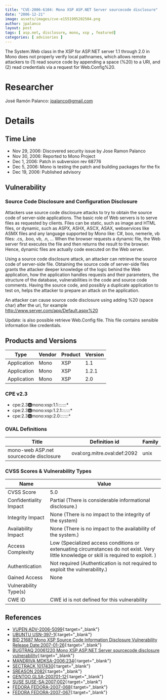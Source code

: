 ```yaml
---
title: "CVE-2006-6104: Mono XSP ASP.NET Server sourcecode disclosure"
date: "2006-12-21"
image: assets/images/cve-e1551995202504.png
author: jpalanco
layout: post
tags: [ asp.net, disclosure, mono, xsp , featured]
categories: [ advisories ]
---
```


The System.Web class in the XSP for ASP.NET server 1.1 through 2.0 in Mono does not properly verify local pathnames, which allows remote attackers to (1) read source code by appending a space (%20) to a URI, and (2) read credentials via a request for Web.Config%20.


# Researcher

José Ramón Palanco: jpalanco@gmail.com


# Details


## Time Line

- Nov 29, 2006: Discovered security issue by Jose Ramon Palanco
- Nov 30, 2006: Reported to Mono Project
- Dec 1, 2006: Patch in subversion rev 68776
- Dec 5, 2006: Mono is testing the patch and building packages for the fix
- Dec 19, 2006: Published advisory

## Vulnerability

### Source Code Disclosure and Configuration Disclosure

Attackers use source code disclosure attacks to try to obtain the source code of server-side applications. The basic role of Web servers is to serve files as requested by clients. Files can be static, such as image and HTML files, or dynamic, such as ASPX, ASHX, ASCX, ASAX, webservices like ASMX files and any language supported by Mono like: C#, boo, nemerle, vb files: .cs, .boo, vb, .n, ... When the browser requests a dynamic file, the Web server first executes the file and then returns the result to the browser. Hence, dynamic files are actually code executed on the Web server.

Using a source code disclosure attack, an attacker can retrieve the source code of server-side file. Obtaining the source code of server-side files grants the attacker deeper knowledge of the logic behind the Web application, how the application handles requests and their parameters, the structure of the database, vulnerabilities in the code and source code comments. Having the source code, and possibly a duplicate application to test on, helps the attacker to prepare an attack on the application.

An attacker can cause source code disclosure using adding %20 (space char) after the uri, for example http://www.server.com/app/Default.aspx%20

Update: is also possible retrieve Web.Config file. This file contains sensible information like credentials.


## Products and Versions


|Type|Vendor|Product|Version|
|----|------|-------|-------|
|Application|Mono|XSP|1.1|
|Application|Mono|XSP|1.2.1|
|Application|Mono|XSP|2.0|

### CPE v2.3
- cpe:2.3:a:mono:xsp:1.1:*:*:*:*:*:*:*
- cpe:2.3:a:mono:xsp:1.2.1:*:*:*:*:*:*:*
- cpe:2.3:a:mono:xsp:2.0:*:*:*:*:*:*:*

### OVAL Definitions

|Title|Definition id| Family|
|-----|-------------|-------|
|mono-web ASP.net sourcecode disclosure|oval:org.mitre.oval:def:2092|unix|



### CVSS Scores & Vulnerability Types


|Name|Value|
|--- |--- |
|CVSS Score|5.0|
|Confidentiality Impact|Partial (There is considerable informational disclosure.)|
|Integrity Impact|None (There is no impact to the integrity of the system)|
|Availability Impact |None (There is no impact to the availability of the system.)|
|Access Complexity |Low (Specialized access conditions or extenuating circumstances do not exist. Very little knowledge or skill is required to exploit. )|
|Authentication |Not required (Authentication is not required to exploit the vulnerability.)|
|Gained Access|None|
|Vulnerability Type(s)||
|CWE ID|CWE id is not defined for this vulnerability|



## References

- [VUPEN ADV-2006-5099](http://www.vupen.com/english/advisories/2006/5099){:target="_blank"}
- [UBUNTU USN-397-1](http://http://www.ubuntu.com/usn/usn-397-1){:target="_blank"}
- [BID 21687 Mono XSP Source Code Information Disclosure Vulnerability Release Date:2007-01-26](http://www.securityfocus.com/bid/21687){:target="_blank"}
- [BUGTRAQ 20061220 Mono XSP ASP.NET Server sourcecode disclosure vulnerability](http://www.securityfocus.com/archive/1/454962/100/0/threaded){:target="_blank"}
- [MANDRIVA MDKSA-2006:234](http://www.mandriva.com/security/advisories?name=MDKSA-2006:234){:target="_blank"}
- [SECTRACK 1017430](http://securitytracker.com/id?1017430){:target="_blank"}
- [SREASON 2082](http://securityreason.com/securityalert/2082){:target="_blank"}
- [GENTOO GLSA-200701-12](http://security.gentoo.org/glsa/glsa-200701-12.xml){:target="_blank"}
- [SUSE SUSE-SA:2007:002](http://lists.suse.com/archive/suse-security-announce/2007-Jan/0002.html){:target="_blank"}
- [FEDORA FEDORA-2007-068](http://fedoranews.org/cms/node/2401){:target="_blank"}
- [FEDORA FEDORA-2007-067](http://fedoranews.org/cms/node/2400){:target="_blank"}


























